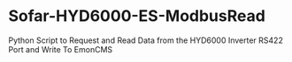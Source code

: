 # Sofar-HYD6000-ES-ModbusRead
Python Script to Request and Read Data from the HYD6000 Inverter RS422 Port and Write To EmonCMS
